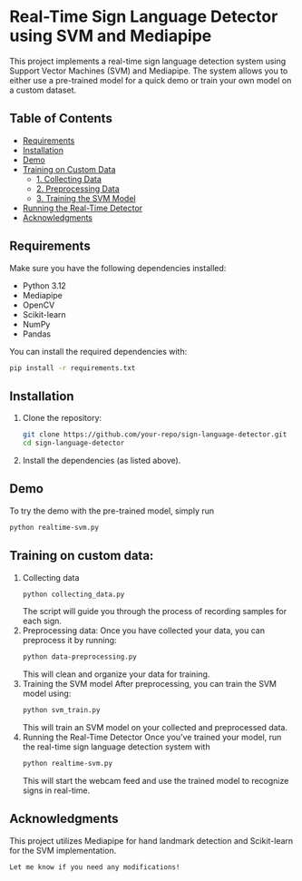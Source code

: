 # Real-Time Sign Language Detector using SVM and Mediapipe

This project implements a real-time sign language detection system using Support Vector Machines (SVM) and Mediapipe. The system allows you to either use a pre-trained model for a quick demo or train your own model on a custom dataset.

## Table of Contents
- [Requirements](#requirements)
- [Installation](#installation)
- [Demo](#demo)
- [Training on Custom Data](#training-on-custom-data)
  - [1. Collecting Data](#1-collecting-data)
  - [2. Preprocessing Data](#2-preprocessing-data)
  - [3. Training the SVM Model](#3-training-the-svm-model)
- [Running the Real-Time Detector](#running-the-real-time-detector)
- [Acknowledgments](#acknowledgments)

## Requirements

Make sure you have the following dependencies installed:

- Python 3.12
- Mediapipe
- OpenCV
- Scikit-learn
- NumPy
- Pandas

You can install the required dependencies with:

```bash
pip install -r requirements.txt
```
## Installation
1. Clone the repository:
   ```bash
   git clone https://github.com/your-repo/sign-language-detector.git
   cd sign-language-detector
   ```
2. Install the dependencies (as listed above).
## Demo
To try the demo with the pre-trained model, simply run
```bash
python realtime-svm.py
```
## Training on custom data:
1. Collecting data
   ```bash
   python collecting_data.py
   ```
   The script will guide you through the process of recording samples for each sign.
2. Preprocessing data:
   Once you have collected your data, you can preprocess it by running:
   ```bash
   python data-preprocessing.py
   ```
   This will clean and organize your data for training.
3. Training the SVM model
   After preprocessing, you can train the SVM model using:
   ```bash
   python svm_train.py
   ```
   This will train an SVM model on your collected and preprocessed data.
4. Running the Real-Time Detector
   Once you've trained your model, run the real-time sign language detection system with
   ```bash
   python realtime-svm.py
   ```
   This will start the webcam feed and use the trained model to recognize signs in real-time.
## Acknowledgments
This project utilizes Mediapipe for hand landmark detection and Scikit-learn for the SVM implementation.
```vbnet
Let me know if you need any modifications!
```


   


